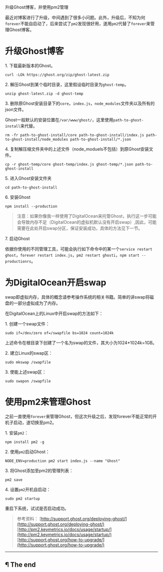 升级Ghost博客，并使用pm2管理

最近对博客进行了升级，中间遇到了很多小问题。此外，升级后，不知为何`forever`不能自启动了，后来尝试了`pm2`发现很好用，遂用`pm2`代替了`forever`来管理Ghost博客。

# 升级Ghost博客

1\. 下载最新版本的Ghost。

```
curl -LOk https://ghost.org/zip/ghost-latest.zip
```

2\. 解压Ghost到某个临时目录，这里假设临时目录为`ghost-temp`。

```
unzip ghost-latest.zip -d ghost-temp
```

3\. 删除原Ghost安装目录下的`core`，`index.js`，`node_modules`文件夹以及所有的json文件。

Ghost一般默认的安装位置在`/var/www/ghost/`，这里使用`path-to-ghost-install`来代替。

```
rm -fr path-to-ghost-install/core path-to-ghost-install/index.js path-to-ghost-install/node_modules path-to-ghost-install/*.json
```

4\. 复制解压缩文件夹中的上述文件（node_moduels不包括）到原Ghost安装文件。

```
cp -r ghost-temp/core ghost-temp/index.js ghost-temp/*.json path-to-ghost-install
```

5\. 进入Ghost安装文件夹

```
cd path-to-ghost-install
```

6\. 安装Ghost

```
npm install --production
```

> 注意：如果你像我一样使用了DigitalOcean来托管Ghost，执行这一步可能会导致内存不足（DigitalOcean的虚拟机默认没有开启swap）,因此，可能需要在此处开启swap分区，保证安装成功，具体的方法见下一节。

7\. 启动Ghost

依据你使用的不同管理工具，可能会执行如下命令中的某一个`service restart ghost`，`forever restart index.js`，`pm2 restart ghosti`，`npm start --productionrs`。

# 为DigitalOcean开启swap

swap即虚拟内存，具体的概念请参考操作系统的相关书籍。简单的讲swap将磁盘的一部分虚拟成为了内存。

在DigitalOcean上的Linux中开启swap的方法如下：

1\. 创建一个swap文件：

```
sudo if=/dev/zero of=/swapfile bs=1024 count=1024k
```

上述命令在根目录下创建了一个名为swap的文件，其大小为1024*1024k=1GB。

2\. 建立Linux的swap区：

```
sudo mkswap /swapfile
```

3\. 使能上述swap区：

```
sudo swapon /swapfile
```

# 使用pm2来管理Ghost

之前一直使用`forever`来管理Ghost，但这次升级之后，发现forever不能正常的开机子启动，遂切换至pm2。

1\. 安装`pm2`：

```
npm install pm2 -g
```

2\. 使用`pm2`启动Ghost：

```
NODE_ENV=production pm2 start index.js --name "Ghost"
```

3\. 将Ghost添加至pm2的管理列表：

```
pm2 save
```

4\. 设置`pm2`开机自启动：

```
sudo pm2 startup
```

重启下系统，试试是否启动成功。


> 参考资料：
> [http://support.ghost.org/deploying-ghost/](http://support.ghost.org/deploying-ghost/)
> [http://pm2.keymetrics.io/docs/usage/startup/](http://pm2.keymetrics.io/docs/usage/startup/)
> [http://support.ghost.org/how-to-upgrade/](http://support.ghost.org/how-to-upgrade/)

---

## ¶ The end


